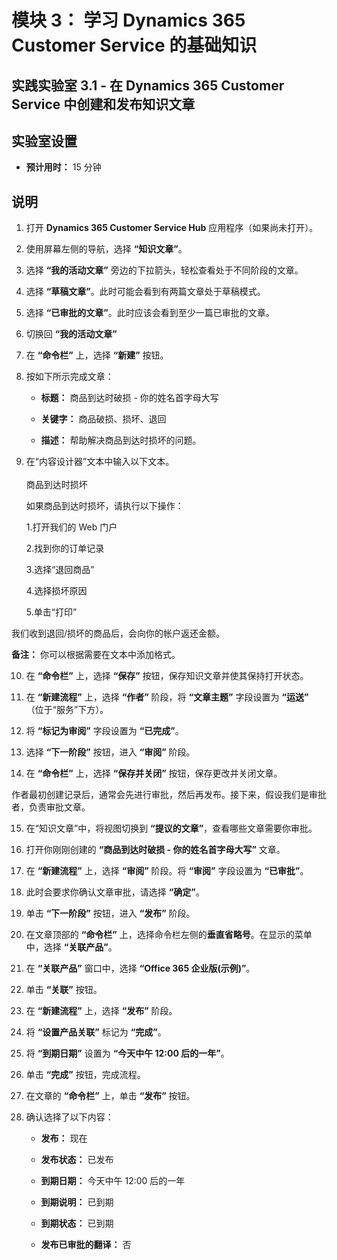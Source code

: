 ﻿---
lab:
    title: '实验室 3.1： 在 Dynamics 365 Customer Service 中创建和发布知识文章'
    module: '模块 3： 了解 Dynamics 365 Customer Service 的基础知识'
---

模块 3： 学习 Dynamics 365 Customer Service 的基础知识
========================

## 实践实验室 3.1 - 在 Dynamics 365 Customer Service 中创建和发布知识文章

## 实验室设置

  - **预计用时：** 15 分钟

## 说明

1. 打开 **Dynamics 365 Customer Service Hub** 应用程序（如果尚未打开）。 

2. 使用屏幕左侧的导航，选择 **“知识文章”**。 

3. 选择 **“我的活动文章”** 旁边的下拉箭头，轻松查看处于不同阶段的文章。 

4. 选择 **“草稿文章”**。此时可能会看到有两篇文章处于草稿模式。

5. 选择 **“已审批的文章”**。此时应该会看到至少一篇已审批的文章。 

6. 切换回 **“我的活动文章”**

7. 在 **“命令栏”** 上，选择 **“新建”** 按钮。 

8. 按如下所示完成文章：

	- **标题：** 商品到达时破损 - 你的姓名首字母大写

	- **关键字：** 商品破损、损坏、退回

	- **描述：** 帮助解决商品到达时损坏的问题。 

9. 在“内容设计器”文本中输入以下文本。   
‎  
‎	商品到达时损坏

	如果商品到达时损坏，请执行以下操作：

	1.打开我们的 Web 门户

	2.找到你的订单记录

	3.选择“退回商品”

	4.选择损坏原因

	5.单击“打印”

我们收到退回/损坏的商品后，会向你的帐户返还金额。

**备注：** 你可以根据需要在文本中添加格式。 

10. 在 **“命令栏”** 上，选择 **“保存”** 按钮，保存知识文章并使其保持打开状态。 

11. 在 **“新建流程”** 上，选择 **“作者”** 阶段，将 **“文章主题”** 字段设置为 **“运送”** （位于“服务”下方）。 

12. 将 **“标记为审阅”** 字段设置为 **“已完成”**。

13. 选择 **“下一阶段”** 按钮，进入 **“审阅”** 阶段。

14. 在 **“命令栏”** 上，选择 **“保存并关闭”** 按钮，保存更改并关闭文章。

作者最初创建记录后，通常会先进行审批，然后再发布。接下来，假设我们是审批者，负责审批文章。 

15. 在“知识文章”中，将视图切换到 **“提议的文章”**，查看哪些文章需要你审批。 

16. 打开你刚刚创建的 **“商品到达时破损 - 你的姓名首字母大写”** 文章。

17. 在 **“新建流程”** 上，选择 **“审阅”** 阶段。将 **“审阅”** 字段设置为 **“已审批”**。

18. 此时会要求你确认文章审批，请选择 **“确定”**。 

19. 单击 **“下一阶段”** 按钮，进入 **“发布”** 阶段。 

20. 在文章顶部的 **“命令栏”** 上，选择命令栏左侧的**垂直省略号**。在显示的菜单中，选择 **“关联产品”**。 

21. 在 **“关联产品”** 窗口中，选择 **“Office 365 企业版(示例)”**。

22. 单击 **“关联”** 按钮。 

23. 在 **“新建流程”** 上，选择 **“发布”** 阶段。 

24. 将 **“设置产品关联”** 标记为 **“完成”**。 

25. 将 **“到期日期”** 设置为 **“今天中午 12:00 后的一年”**。 

26. 单击 **“完成”** 按钮，完成流程。 

27. 在文章的 **“命令栏”** 上，单击 **“发布”** 按钮。 

28. 确认选择了以下内容：

	- **发布：** 现在

	- **发布状态：** 已发布

	- **到期日期：** 今天中午 12:00 后的一年

	- **到期说明：** 已到期

	- **到期状态：** 已到期

	- **发布已审批的翻译：** 否


